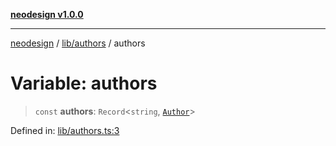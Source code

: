 [**neodesign v1.0.0**](../../../README.md)

***

[neodesign](../../../modules.md) / [lib/authors](../README.md) / authors

# Variable: authors

> `const` **authors**: `Record`\<`string`, [`Author`](../../../types/blog/interfaces/Author.md)\>

Defined in: [lib/authors.ts:3](https://github.com/mladjom/neodesign/blob/12ebc446849a001345c104056aef95c6372b148e/lib/authors.ts#L3)
